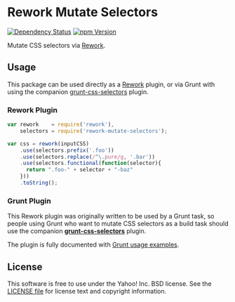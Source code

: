 Rework Mutate Selectors
=======================

[![Dependency Status](https://gemnasium.com/ericf/rework-mutate-selectors.png)](https://gemnasium.com/ericf/rework-mutate-selectors)
[![npm Version](https://badge.fury.io/js/rework-mutate-selectors.png)](https://npmjs.org/package/rework-mutate-selectors)

Mutate CSS selectors via [Rework][].


[Rework]: https://github.com/visionmedia/rework


Usage
-----

This package can be used directly as a [Rework][] plugin, or via Grunt with
using the companion [grunt-css-selectors][] plugin.

### Rework Plugin

```js
var rework    = require('rework'),
    selectors = require('rework-mutate-selectors');

var css = rework(inputCSS)
    .use(selectors.prefix('.foo'))
    .use(selectors.replace(/^\.pure/g, '.bar'))
    .use(selectors.functional(function(selector){
      return ".foo-" + selector + "-baz"
    }))
    .toString();
```

### Grunt Plugin

This Rework plugin was originally written to be used by a Grunt task, so people
using Grunt who want to mutate CSS selectors as a build task should use the
companion **[grunt-css-selectors][]** plugin.

The plugin is fully documented with [Grunt usage examples][].


[grunt-css-selectors]: https://github.com/ericf/grunt-css-selectors
[Grunt usage examples]: https://github.com/ericf/grunt-css-selectors#usage-examples


License
-------

This software is free to use under the Yahoo! Inc. BSD license.
See the [LICENSE file][] for license text and copyright information.


[LICENSE file]: https://github.com/ericf/rework-mutate-selectors/blob/master/LICENSE

